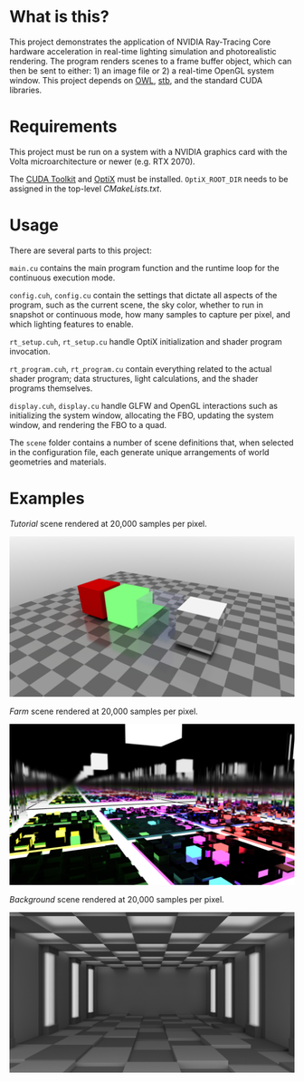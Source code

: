 # What is this?
This project demonstrates the application of NVIDIA Ray-Tracing Core hardware acceleration in real-time lighting simulation and photorealistic rendering. The program renders scenes to a frame buffer object, which can then be sent to either: 1) an image file or 2) a real-time OpenGL system window. This project depends on [OWL](https://github.com/owl-project/owl), [stb](https://github.com/nothings/stb), and the standard CUDA libraries.

# Requirements
This project must be run on a system with a NVIDIA graphics card with the Volta microarchitecture or newer (e.g. RTX 2070).

The [CUDA Toolkit](https://developer.nvidia.com/cuda-downloads) and [OptiX](https://developer.nvidia.com/rtx/ray-tracing/optix) must be installed. `OptiX_ROOT_DIR` needs to be assigned in the top-level *CMakeLists.txt*.

# Usage
There are several parts to this project:

`main.cu` contains the main program function and the runtime loop for the continuous execution mode.

`config.cuh`, `config.cu` contain the settings that dictate all aspects of the program, such as the current scene, the sky color, whether to run in snapshot or continuous mode, how many samples to capture per pixel, and which lighting features to enable.

`rt_setup.cuh`, `rt_setup.cu` handle OptiX initialization and shader program invocation.

`rt_program.cuh`, `rt_program.cu` contain everything related to the actual shader program; data structures, light calculations, and the shader programs themselves.

`display.cuh`, `display.cu` handle GLFW and OpenGL interactions such as initializing the system window, allocating the FBO, updating the system window, and rendering the FBO to a quad.

The `scene` folder contains a number of scene definitions that, when selected in the configuration file, each generate unique arrangements of world geometries and materials.

# Examples
*Tutorial* scene rendered at 20,000 samples per pixel.
<p align="center">
  <img src="https://github.com/osreboot/Demo-Real-Time-Lighting/blob/main/examples/exampleSceneTutorial.png" alt="Tutorial Scene">
</p>

*Farm* scene rendered at 20,000 samples per pixel.
<p align="center">
  <img src="https://github.com/osreboot/Demo-Real-Time-Lighting/blob/main/examples/exampleSceneFarm.png" alt="Farm Scene">
</p>

*Background* scene rendered at 20,000 samples per pixel.
<p align="center">
  <img src="https://github.com/osreboot/Demo-Real-Time-Lighting/blob/main/examples/exampleSceneBackground.png" alt="Background Scene">
</p>
